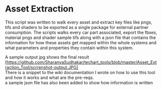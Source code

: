 # Asset Extraction

This script was written to walk every asset and extract key files like pngs, tifs and shaders to be exported as a single package for external partner consumption.
The scripts walks every car part associated, export the fbxes, material pngs and shader sample tifs along with a json file that contains the information for how these assets get mapped within the whole systems and what parameters and properties they contain within this system.

A sample output jpg shows the final result [https://github.com/SharanyaSudhakar/techart_tools/blob/master/Asset_Extraction_Tool/scrrenshot-output.JPG]<br>
There is a snippet to the wiki documentation I wrote on how to use this tool and how it works and what are the pre-reqs.<br>
a sample json file has also been added to show how information is written
